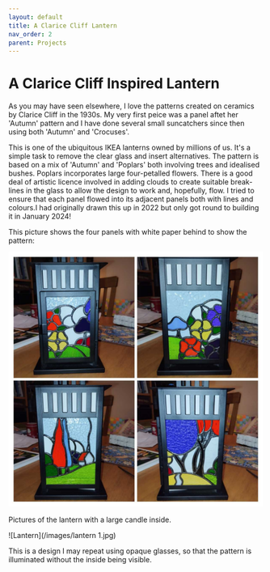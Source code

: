 ```yaml
---
layout: default
title: A Clarice Cliff Lantern
nav_order: 2
parent: Projects
---
```


# A Clarice Cliff Inspired Lantern

As you may have seen elsewhere, I love the patterns created on ceramics by Clarice Cliff in the 1930s. My very first peice was a panel aftet her 'Autumn' pattern and I have done several small suncatchers since then using both 'Autumn' and 'Crocuses'. 

This is one of the ubiquitous IKEA lanterns owned by millions of us. It's a simple task to remove the clear glass and insert alternatives.
The pattern is based on a mix of 'Autumn' and 'Poplars' both involving trees and idealised bushes. Poplars incorporates large four-petalled flowers. There is a good deal of artistic licence involved in adding clouds to create suitable break-lines in the glass to allow the design to work and, hopefully, flow. I tried to ensure that each panel flowed into its adjacent panels both with lines and colours.I had originally drawn this up in 2022 but only got round to building it in January 2024!

This picture shows the four panels with white paper behind to show the pattern:

![Lantern](/images/lantern1.jpg)

Pictures of the lantern with a large candle inside.

![Lantern](/images/lantern 1.jpg)

This is a design I may repeat using opaque glasses, so that the pattern is illuminated without the inside being visible.
